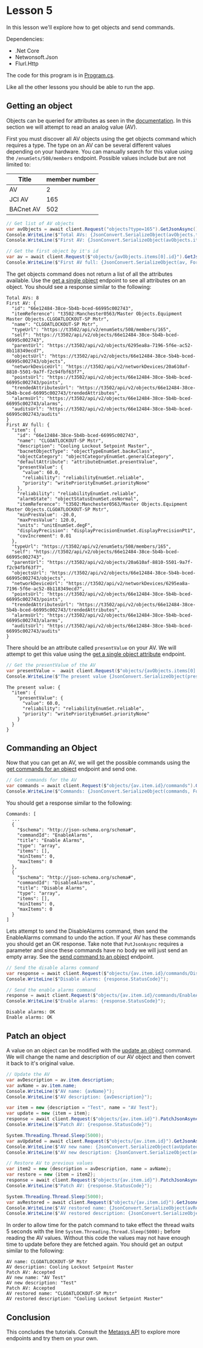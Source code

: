 # Lesson 5

In this lesson we'll explore how to get objects and send commands.

Dependencies:

* .Net Core
* Netwonsoft.Json
* Flurl.Http

The code for this program is in [Program.cs](./Program.cs).

Like all the other lessons you should be able to run the app.

## Getting an object

Objects can be queried for attributes as seen in the [documentation](https://metasys-server.github.io/api-landing/api/v2/#/reference/objects/get-network-device-children-objects/get-a-single-object-attribute). In this section we will attempt to read an analog value (AV).

First you must discover all AV objects using the get objects command which requires a type. The type on an AV can be several different values depending on your hardware. You can manually search for this value using the `/enumSets/508/members` endpoint. Possible values include but are not limited to:

| Title     | member number |
|-----------|---------------|
| AV        | 2             |
| JCI AV    | 165           |
| BACnet AV | 502           |

```csharp
// Get list of AV objects
var avObjects = await client.Request("objects?type=165").GetJsonAsync();
Console.WriteLine($"Total AVs: {JsonConvert.SerializeObject(avObjects.total, Formatting.Indented)}");
Console.WriteLine($"First AV: {JsonConvert.SerializeObject(avObjects.items[0], Formatting.Indented)}");

// Get the first object by it's id
var av = await client.Request($"objects/{avObjects.items[0].id}").GetJsonAsync();
Console.WriteLine($"First AV full: {JsonConvert.SerializeObject(av, Formatting.Indented)}");
```

The get objects command does not return a list of all the attributes available. Use the [get a single object](https://metasys-server.github.io/api-landing/api/v2/#/reference/objects/get-a-single-object/get-a-single-object) endpoint to see all attributes on an object. You should see a response similar to the following:

```shell
Total AVs: 8
First AV: {
  "id": "66e12484-38ce-5b4b-bced-66995c002743",
  "itemReference": "t3502:Manchester0563/Master Objects.Equipment Master Objects.CLGOATLOCKOUT-SP Mstr",
  "name": "CLGOATLOCKOUT-SP Mstr",
  "typeUrl": "https://t3502/api/v2/enumSets/508/members/165",
  "self": "https://t3502/api/v2/objects/66e12484-38ce-5b4b-bced-66995c002743",
  "parentUrl": "https://t3502/api/v2/objects/6295ea8a-7196-5f6e-ac52-8b118349ecd7",
  "objectsUrl": "https://t3502/api/v2/objects/66e12484-38ce-5b4b-bced-66995c002743/objects",
  "networkDeviceUrl": "https://t3502/api/v2/networkDevices/20a610af-8810-5501-9a7f-f2c94fbf63f7",
  "pointsUrl": "https://t3502/api/v2/objects/66e12484-38ce-5b4b-bced-66995c002743/points",
  "trendedAttributesUrl": "https://t3502/api/v2/objects/66e12484-38ce-5b4b-bced-66995c002743/trendedAttributes",
  "alarmsUrl": "https://t3502/api/v2/objects/66e12484-38ce-5b4b-bced-66995c002743/alarms",
  "auditsUrl": "https://t3502/api/v2/objects/66e12484-38ce-5b4b-bced-66995c002743/audits"
}
First AV full: {
  "item": {
    "id": "66e12484-38ce-5b4b-bced-66995c002743",
    "name": "CLGOATLOCKOUT-SP Mstr",
    "description": "Cooling Lockout Setpoint Master",
    "bacnetObjectType": "objectTypeEnumSet.bacAvClass",
    "objectCategory": "objectCategoryEnumSet.generalCategory",
    "defaultAttribute": "attributeEnumSet.presentValue",
    "presentValue": {
      "value": 60.0,
      "reliability": "reliabilityEnumSet.reliable",
      "priority": "writePriorityEnumSet.priorityNone"
    },
    "reliability": "reliabilityEnumSet.reliable",
    "alarmState": "objectStatusEnumSet.osNormal",
    "itemReference": "t3502:Manchester0563/Master Objects.Equipment Master Objects.CLGOATLOCKOUT-SP Mstr",
    "minPresValue": -20.0,
    "maxPresValue": 120.0,
    "units": "unitEnumSet.degF",
    "displayPrecision": "displayPrecisionEnumSet.displayPrecisionPt1",
    "covIncrement": 0.01
  },
  "typeUrl": "https://t3502/api/v2/enumSets/508/members/165",
  "self": "https://t3502/api/v2/objects/66e12484-38ce-5b4b-bced-66995c002743",
  "parentUrl": "https://t3502/api/v2/objects/20a610af-8810-5501-9a7f-f2c94fbf63f7",
  "objectsUrl": "https://t3502/api/v2/objects/66e12484-38ce-5b4b-bced-66995c002743/objects",
  "networkDeviceUrl": "https://t3502/api/v2/networkDevices/6295ea8a-7196-5f6e-ac52-8b118349ecd7",
  "pointsUrl": "https://t3502/api/v2/objects/66e12484-38ce-5b4b-bced-66995c002743/points",
  "trendedAttributesUrl": "https://t3502/api/v2/objects/66e12484-38ce-5b4b-bced-66995c002743/trendedAttributes",
  "alarmsUrl": "https://t3502/api/v2/objects/66e12484-38ce-5b4b-bced-66995c002743/alarms",
  "auditsUrl": "https://t3502/api/v2/objects/66e12484-38ce-5b4b-bced-66995c002743/audits"
}
```

There should be an attribute called `presentValue` on your AV. We will attempt to get this value using the [get a single object attribute](https://metasys-server.github.io/api-landing/api/v2/#/reference/objects/get-a-single-object-attribute/get-a-single-object-attribute) endpoint.

```csharp
// Get the presentValue of the AV
var presentValue =  await client.Request($"objects/{avObjects.items[0].id}/attributes/presentValue").GetJsonAsync();
Console.WriteLine($"The present value {JsonConvert.SerializeObject(presentValue, Formatting.Indented)}");
```

```shell
The present value: {
  "item": {
    "presentValue": {
      "value": 60.0,
      "reliability": "reliabilityEnumSet.reliable",
      "priority": "writePriorityEnumSet.priorityNone"
    }
  }
}
```

## Commanding an Object

Now that you can get an AV, we will get the possible commands using the [get commands for an object](https://metasys-server.github.io/api-landing/api/v2/#/reference/objects/get-commands-for-an-object/get-commands-for-an-object) endpoint and send one.

```csharp
// Get commands for the AV
var commands = await client.Request($"objects/{av.item.id}/commands").GetJsonListAsync();
Console.WriteLine($"Commands: {JsonConvert.SerializeObject(commands, Formatting.Indented)}");
```

You should get a response similar to the following:

```shell
Commands: [
  ...
  {
    "$schema": "http://json-schema.org/schema#",
    "commandId": "EnableAlarms",
    "title": "Enable Alarms",
    "type": "array",
    "items": [],
    "minItems": 0,
    "maxItems": 0
  },
  {
    "$schema": "http://json-schema.org/schema#",
    "commandId": "DisableAlarms",
    "title": "Disable Alarms",
    "type": "array",
    "items": [],
    "minItems": 0,
    "maxItems": 0
  }
]
```

Lets attempt to send the DisableAlarms command, then send the EnableAlarms command to undo the action. If your AV has these commands you should get an OK response. Take note that `PutJsonAsync` requires a parameter and since these commands have no body we will just send an empty array. See the [send command to an object](https://metasys-server.github.io/api-landing/api/v2/#/reference/objects/send-a-command-to-an-object/send-a-command-to-an-object) endpoint.

```csharp
// Send the disable alarms command
var response = await client.Request($"objects/{av.item.id}/commands/DisableAlarms").PutJsonAsync(new string[0]);
Console.WriteLine($"Disable alarms: {response.StatusCode}");

// Send the enable alarms command
response = await client.Request($"objects/{av.item.id}/commands/EnableAlarms").PutJsonAsync(new string[0]);
Console.WriteLine($"Enable alarms: {response.StatusCode}");
```

```shell
Disable alarms: OK
Enable alarms: OK
```

## Patch an object

A value on an object can be modified with the [update an object](https://metasys-server.github.io/api-landing/api/v2/#/reference/objects/update-an-object/update-an-object) command. We will change the name and description of our AV object and then convert it back to it's original value.

```csharp
// Update the AV
var avDescription = av.item.description;
var avName = av.item.name;
Console.WriteLine($"AV name: {avName}");
Console.WriteLine($"AV description: {avDescription}");

var item = new {description = "Test", name = "AV Test"};
var update = new {item = item};
response = await client.Request($"objects/{av.item.id}").PatchJsonAsync(update);
Console.WriteLine($"Patch AV: {response.StatusCode}");

System.Threading.Thread.Sleep(5000);
var avUpdated = await client.Request($"objects/{av.item.id}").GetJsonAsync();
Console.WriteLine($"AV new name: {JsonConvert.SerializeObject(avUpdated.item.name, Formatting.Indented)}");
Console.WriteLine($"AV new description: {JsonConvert.SerializeObject(avUpdated.item.description, Formatting.Indented)}");

// Restore AV to previous values
var item2 = new {description = avDescription, name = avName};
var restore = new {item = item2};
response = await client.Request($"objects/{av.item.id}").PatchJsonAsync(restore);
Console.WriteLine($"Patch AV: {response.StatusCode}");

System.Threading.Thread.Sleep(5000);
var avRestored = await client.Request($"objects/{av.item.id}").GetJsonAsync();
Console.WriteLine($"AV restored name: {JsonConvert.SerializeObject(avRestored.item.name, Formatting.Indented)}");
Console.WriteLine($"AV restored description: {JsonConvert.SerializeObject(avRestored.item.description, Formatting.Indented)}");
```

In order to allow time for the patch command to take effect the thread waits 5 seconds with the line `System.Threading.Thread.Sleep(5000);` before reading the AV values. Without this code the values may not have enough time to update before they are fetched again. You should get an output similar to the following:

```shell
AV name: CLGOATLOCKOUT-SP Mstr
AV description: Cooling Lockout Setpoint Master
Patch AV: Accepted
AV new name: "AV Test"
AV new description: "Test"
Patch AV: Accepted
AV restored name: "CLGOATLOCKOUT-SP Mstr"
AV restored description: "Cooling Lockout Setpoint Master"
```

## Conclusion

This concludes the tutorials. Consult the [Metasys API](https://metasys-server.github.io/api-landing/api/v2/) to explore more endpoints and try them on your own.
